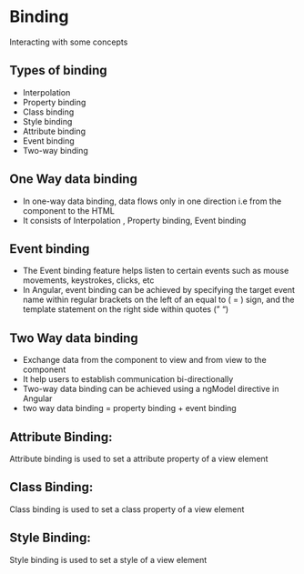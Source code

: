 # Binding

Interacting with some concepts

## Types of binding

- Interpolation
- Property binding
- Class binding
- Style binding
- Attribute binding
- Event binding
- Two-way binding

## One Way data binding

- In one-way data binding, data flows only in one direction i.e from the component to the HTML
- It consists of Interpolation ,
Property binding,
Event binding

## Event binding

 - The Event binding feature helps listen to certain events such as mouse movements, keystrokes, clicks, etc
 - In Angular, event binding can be achieved by specifying the target event name within regular brackets on the left of an equal to ( = ) sign, and the template statement on the right side within quotes (” “)
  
## Two Way data binding

- Exchange data from the component to view and from view to the component
- It help users to establish communication bi-directionally
- Two-way data binding can be achieved using a ngModel directive in Angular
- two way data binding = property binding +  event binding

## Attribute Binding:
 Attribute binding is used to set a attribute property of a view element

## Class Binding:
 Class binding is used to set a class property of a view element

## Style Binding:
 Style binding is used to set a style of a view element






